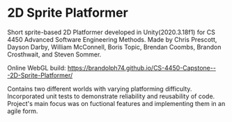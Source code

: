 # 2D Sprite Platformer
Short sprite-based 2D Platformer developed in Unity(2020.3.18f1) for CS 4450 Advanced Software Engineering Methods. Made by Chris Prescott, Dayson Darby, William McConnell, Boris Topic, Brendan Coombs, Brandon Crosthwait, and Steven Sommer.

Online WebGL build: https://brandolph74.github.io/CS-4450-Capstone---2D-Sprite-Platformer/

Contains two different worlds with varying platforming difficulty.  Incorporated unit tests to demonstrate reliability and reusability of code. Project's main focus was on fuctional features and implementing them in an agile form.
